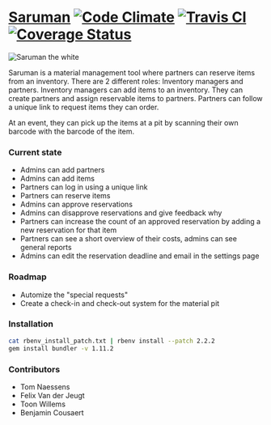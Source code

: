 # [Saruman](http://materiaal.12urenloop.be) [![Code Climate](https://codeclimate.com/github/ZeusWPI/Saruman/badges/gpa.svg)](https://codeclimate.com/github/ZeusWPI/Saruman) [![Travis CI](https://travis-ci.org/ZeusWPI/Saruman.svg)](https://travis-ci.org/ZeusWPI/Saruman) [![Coverage Status](https://coveralls.io/repos/ZeusWPI/Saruman/badge.svg?branch=master&service=github)](https://coveralls.io/github/ZeusWPI/Saruman?branch=master)

![Saruman the white](http://25.media.tumblr.com/tumblr_m26l1xbEev1qb9ftxo1_500.gif)


Saruman is a material management tool where partners can reserve items from an inventory. There are 2 different roles: Inventory managers and partners. Inventory managers can add items to an inventory. They can create partners and assign reservable items to partners. Partners can follow a unique link to request items they can order.

At an event, they can pick up the items at a pit by scanning their own barcode with the barcode of the item.

### Current state
* Admins can add partners
* Admins can add items
* Partners can log in using a unique link
* Partners can reserve items
* Admins can approve reservations
* Admins can disapprove reservations and give feedback why
* Partners can increase the count of an approved reservation by adding a new reservation for that item
* Partners can see a short overview of their costs, admins can see general reports
* Admins can edit the reservation deadline and email in the settings page

### Roadmap
* Automize the "special requests"
* Create a check-in and check-out system for the material pit

### Installation

```bash
cat rbenv_install_patch.txt | rbenv install --patch 2.2.2
gem install bundler -v 1.11.2
```

### Contributors
* Tom Naessens
* Felix Van der Jeugt
* Toon Willems
* Benjamin Cousaert
